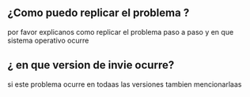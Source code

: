 ## ¿Como puedo replicar el problema ?
por favor explicanos como replicar el problema paso a paso y en que sistema operativo ocurre
## ¿ en que version de invie ocurre?
si este problema ocurre en todaas las versiones tambien mencionarlaas
